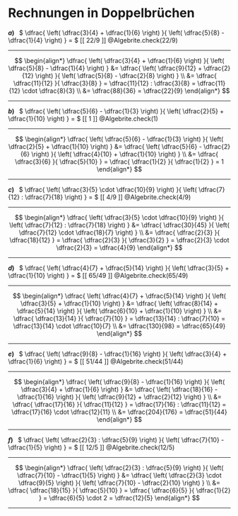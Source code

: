 <!--
version:  0.0.1

language: de

@style
input {
    text-align: center;
}

.flex-container {
    display: flex;
    flex-wrap: wrap;
    align-items: stretch;
    gap: 20px;
}

.flex-child {
    flex: 1;
    min-width: 350px;
    margin-right: 20px;
}

@media (max-width: 400px) {
    .flex-child {
        flex: 100%;
        margin-right: 0;
    }
}
@end

formula: \carry   \textcolor{red}{\scriptsize #1}
formula: \digit   \rlap{\carry{#1}}\phantom{#2}#2
formula: \permil  \text{‰}


import: https://raw.githubusercontent.com/LiaTemplates/Tikz-Jax/main/README.md

script: https://cdn.jsdelivr.net/gh/LiaTemplates/Tikz-Jax@main/dist/index.js

import: https://raw.githubusercontent.com/liaTemplates/algebrite/master/README.md

import: https://raw.githubusercontent.com/LiaTemplates/GGBScript/refs/heads/main/README.md


tags: Bruchrechnung, mittel, normal, Berechnen

comment: Rechnen innerhalb eines Doppelbruchs.

author: Martin Lommatzsch

-->




# Rechnungen in Doppelbrüchen




<section class="flex-container">

<div class="flex-child">

<!-- data-solution-button="5"-->
__$a)\;\;$__ 
$ \dfrac{ \left( \dfrac{3}{4} + \dfrac{1}{6} \right) }{ \left( \dfrac{5}{8} - \dfrac{1}{4} \right) } = $ [[  22/9  ]]
@Algebrite.check(22/9)
************
$$
\begin{align*}
\dfrac{ \left( \dfrac{3}{4} + \dfrac{1}{6} \right) }{ \left( \dfrac{5}{8} - \dfrac{1}{4} \right) }
&= \dfrac{ \left( \dfrac{9}{12} + \dfrac{2}{12} \right) }{ \left( \dfrac{5}{8} - \dfrac{2}{8} \right) } \\
&= \dfrac{ \dfrac{11}{12} }{ \dfrac{3}{8} }
= \dfrac{11}{12} : \dfrac{3}{8}
= \dfrac{11}{12} \cdot \dfrac{8}{3} \\
&= \dfrac{88}{36}
= \dfrac{22}{9}
\end{align*}
$$
************
</div>


<div class="flex-child">

<!-- data-solution-button="5"-->
__$b)\;\;$__ 
$ \dfrac{ \left( \dfrac{5}{6} - \dfrac{1}{3} \right) }{ \left( \dfrac{2}{5} + \dfrac{1}{10} \right) } = $ [[  1  ]]
@Algebrite.check(1)
************
$$
\begin{align*}
\dfrac{ \left( \dfrac{5}{6} - \dfrac{1}{3} \right) }{ \left( \dfrac{2}{5} + \dfrac{1}{10} \right) }
&= \dfrac{ \left( \dfrac{5}{6} - \dfrac{2}{6} \right) }{ \left( \dfrac{4}{10} + \dfrac{1}{10} \right) } \\
&= \dfrac{ \dfrac{3}{6} }{ \dfrac{5}{10} }
= \dfrac{ \dfrac{1}{2} }{ \dfrac{1}{2} }
= 1
\end{align*}
$$
************
</div>


<div class="flex-child">

<!-- data-solution-button="5"-->
__$c)\;\;$__ 
$ \dfrac{ \left( \dfrac{3}{5} \cdot \dfrac{10}{9} \right) }{ \left( \dfrac{7}{12} : \dfrac{7}{18} \right) } = $ [[  4/9  ]]
@Algebrite.check(4/9)
************
$$
\begin{align*}
\dfrac{ \left( \dfrac{3}{5} \cdot \dfrac{10}{9} \right) }{ \left( \dfrac{7}{12} : \dfrac{7}{18} \right) }
&= \dfrac{ \dfrac{30}{45} }{ \left( \dfrac{7}{12} \cdot \dfrac{18}{7} \right) } \\
&= \dfrac{ \dfrac{2}{3} }{ \dfrac{18}{12} }
= \dfrac{ \dfrac{2}{3} }{ \dfrac{3}{2} }
= \dfrac{2}{3} \cdot \dfrac{2}{3}
= \dfrac{4}{9}
\end{align*}
$$
************
</div>


<div class="flex-child">

<!-- data-solution-button="5"-->
__$d)\;\;$__ 
$ \dfrac{ \left( \dfrac{4}{7} + \dfrac{5}{14} \right) }{ \left( \dfrac{3}{5} + \dfrac{1}{10} \right) } = $ [[  65/49  ]]
@Algebrite.check(65/49)
************
$$
\begin{align*}
\dfrac{ \left( \dfrac{4}{7} + \dfrac{5}{14} \right) }{ \left( \dfrac{3}{5} + \dfrac{1}{10} \right) }
&= \dfrac{ \left( \dfrac{8}{14} + \dfrac{5}{14} \right) }{ \left( \dfrac{6}{10} + \dfrac{1}{10} \right) } \\
&= \dfrac{ \dfrac{13}{14} }{ \dfrac{7}{10} }
= \dfrac{13}{14} : \dfrac{7}{10}
= \dfrac{13}{14} \cdot \dfrac{10}{7} \\
&= \dfrac{130}{98}
= \dfrac{65}{49}
\end{align*}
$$
************
</div>


<div class="flex-child">

<!-- data-solution-button="5"-->
__$e)\;\;$__ 
$ \dfrac{ \left( \dfrac{9}{8} - \dfrac{1}{16} \right) }{ \left( \dfrac{3}{4} + \dfrac{1}{6} \right) } = $ [[  51/44  ]]
@Algebrite.check(51/44)
************
$$
\begin{align*}
\dfrac{ \left( \dfrac{9}{8} - \dfrac{1}{16} \right) }{ \left( \dfrac{3}{4} + \dfrac{1}{6} \right) }
&= \dfrac{ \left( \dfrac{18}{16} - \dfrac{1}{16} \right) }{ \left( \dfrac{9}{12} + \dfrac{2}{12} \right) } \\
&= \dfrac{ \dfrac{17}{16} }{ \dfrac{11}{12} }
= \dfrac{17}{16} : \dfrac{11}{12}
= \dfrac{17}{16} \cdot \dfrac{12}{11} \\
&= \dfrac{204}{176}
= \dfrac{51}{44}
\end{align*}
$$
************
</div>


<div class="flex-child">

<!-- data-solution-button="5"-->
__$f)\;\;$__ 
$ \dfrac{ \left( \dfrac{2}{3} : \dfrac{5}{9} \right) }{ \left( \dfrac{7}{10} - \dfrac{1}{5} \right) } = $ [[  12/5  ]]
@Algebrite.check(12/5)
************
$$
\begin{align*}
\dfrac{ \left( \dfrac{2}{3} : \dfrac{5}{9} \right) }{ \left( \dfrac{7}{10} - \dfrac{1}{5} \right) }
&= \dfrac{ \left( \dfrac{2}{3} \cdot \dfrac{9}{5} \right) }{ \left( \dfrac{7}{10} - \dfrac{2}{10} \right) } \\
&= \dfrac{ \dfrac{18}{15} }{ \dfrac{5}{10} }
= \dfrac{ \dfrac{6}{5} }{ \dfrac{1}{2} }
= \dfrac{6}{5} \cdot 2
= \dfrac{12}{5}
\end{align*}
$$
************
</div>

</section>


